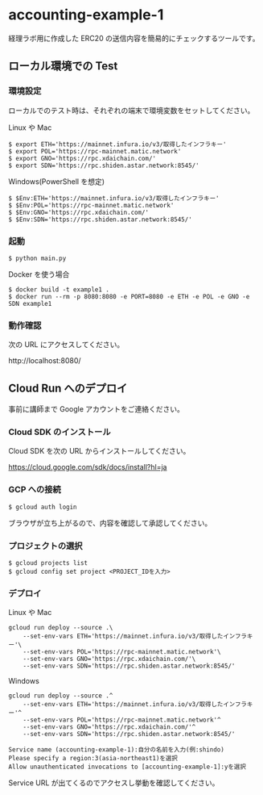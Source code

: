 # accounting-example-1

経理ラボ用に作成した ERC20 の送信内容を簡易的にチェックするツールです。

## ローカル環境での Test

### 環境設定

ローカルでのテスト時は、それぞれの端末で環境変数をセットしてください。

Linux や Mac

```console
$ export ETH='https://mainnet.infura.io/v3/取得したインフラキー'
$ export POL='https://rpc-mainnet.matic.network'
$ export GNO='https://rpc.xdaichain.com/'
$ export SDN='https://rpc.shiden.astar.network:8545/'
```

Windows(PowerShell を想定)

```console
$ $Env:ETH='https://mainnet.infura.io/v3/取得したインフラキー'
$ $Env:POL='https://rpc-mainnet.matic.network'
$ $Env:GNO='https://rpc.xdaichain.com/'
$ $Env:SDN='https://rpc.shiden.astar.network:8545/'
```

### 起動

```console
$ python main.py
```

Docker を使う場合

```console
$ docker build -t example1 .
$ docker run --rm -p 8080:8080 -e PORT=8080 -e ETH -e POL -e GNO -e SDN example1
```

### 動作確認

次の URL にアクセスしてください。

http://localhost:8080/

## Cloud Run へのデプロイ

事前に講師まで Google アカウントをご連絡ください。

### Cloud SDK のインストール

Cloud SDK を次の URL からインストールしてください。

https://cloud.google.com/sdk/docs/install?hl=ja

### GCP への接続

```console
$ gcloud auth login
```

ブラウザが立ち上がるので、内容を確認して承認してください。

### プロジェクトの選択

```console
$ gcloud projects list
$ gcloud config set project <PROJECT_IDを入力>
```

### デプロイ

Linux や Mac

```console
gcloud run deploy --source .\
    --set-env-vars ETH='https://mainnet.infura.io/v3/取得したインフラキー'\
    --set-env-vars POL='https://rpc-mainnet.matic.network'\
    --set-env-vars GNO='https://rpc.xdaichain.com/'\
    --set-env-vars SDN='https://rpc.shiden.astar.network:8545/'
```

Windows

```console
gcloud run deploy --source .^
    --set-env-vars ETH='https://mainnet.infura.io/v3/取得したインフラキー'^
    --set-env-vars POL='https://rpc-mainnet.matic.network'^
    --set-env-vars GNO='https://rpc.xdaichain.com/'^
    --set-env-vars SDN='https://rpc.shiden.astar.network:8545/'
```

```
Service name (accounting-example-1):自分の名前を入力(例:shindo)
Please specify a region:3(asia-northeast1)を選択
Allow unauthenticated invocations to [accounting-example-1]:yを選択

```

Service URL が出てくるのでアクセスし挙動を確認してください。
